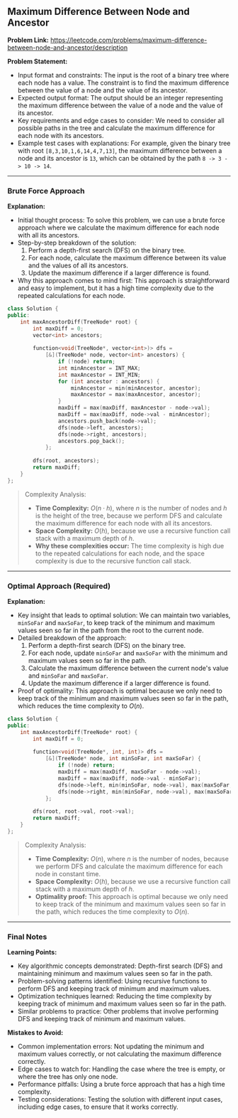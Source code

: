 ## Maximum Difference Between Node and Ancestor

**Problem Link:** https://leetcode.com/problems/maximum-difference-between-node-and-ancestor/description

**Problem Statement:**
- Input format and constraints: The input is the root of a binary tree where each node has a value. The constraint is to find the maximum difference between the value of a node and the value of its ancestor.
- Expected output format: The output should be an integer representing the maximum difference between the value of a node and the value of its ancestor.
- Key requirements and edge cases to consider: We need to consider all possible paths in the tree and calculate the maximum difference for each node with its ancestors.
- Example test cases with explanations: For example, given the binary tree with root `[8,3,10,1,6,14,4,7,13]`, the maximum difference between a node and its ancestor is `13`, which can be obtained by the path `8 -> 3 -> 10 -> 14`.

---

### Brute Force Approach

**Explanation:**
- Initial thought process: To solve this problem, we can use a brute force approach where we calculate the maximum difference for each node with all its ancestors.
- Step-by-step breakdown of the solution:
  1. Perform a depth-first search (DFS) on the binary tree.
  2. For each node, calculate the maximum difference between its value and the values of all its ancestors.
  3. Update the maximum difference if a larger difference is found.
- Why this approach comes to mind first: This approach is straightforward and easy to implement, but it has a high time complexity due to the repeated calculations for each node.

```cpp
class Solution {
public:
    int maxAncestorDiff(TreeNode* root) {
        int maxDiff = 0;
        vector<int> ancestors;
        
        function<void(TreeNode*, vector<int>)> dfs = 
            [&](TreeNode* node, vector<int> ancestors) {
                if (!node) return;
                int minAncestor = INT_MAX;
                int maxAncestor = INT_MIN;
                for (int ancestor : ancestors) {
                    minAncestor = min(minAncestor, ancestor);
                    maxAncestor = max(maxAncestor, ancestor);
                }
                maxDiff = max(maxDiff, maxAncestor - node->val);
                maxDiff = max(maxDiff, node->val - minAncestor);
                ancestors.push_back(node->val);
                dfs(node->left, ancestors);
                dfs(node->right, ancestors);
                ancestors.pop_back();
            };
        
        dfs(root, ancestors);
        return maxDiff;
    }
};
```

> Complexity Analysis:
> - **Time Complexity:** $O(n \cdot h)$, where $n$ is the number of nodes and $h$ is the height of the tree, because we perform DFS and calculate the maximum difference for each node with all its ancestors.
> - **Space Complexity:** $O(h)$, because we use a recursive function call stack with a maximum depth of $h$.
> - **Why these complexities occur:** The time complexity is high due to the repeated calculations for each node, and the space complexity is due to the recursive function call stack.

---

### Optimal Approach (Required)

**Explanation:**
- Key insight that leads to optimal solution: We can maintain two variables, `minSoFar` and `maxSoFar`, to keep track of the minimum and maximum values seen so far in the path from the root to the current node.
- Detailed breakdown of the approach:
  1. Perform a depth-first search (DFS) on the binary tree.
  2. For each node, update `minSoFar` and `maxSoFar` with the minimum and maximum values seen so far in the path.
  3. Calculate the maximum difference between the current node's value and `minSoFar` and `maxSoFar`.
  4. Update the maximum difference if a larger difference is found.
- Proof of optimality: This approach is optimal because we only need to keep track of the minimum and maximum values seen so far in the path, which reduces the time complexity to $O(n)$.

```cpp
class Solution {
public:
    int maxAncestorDiff(TreeNode* root) {
        int maxDiff = 0;
        
        function<void(TreeNode*, int, int)> dfs = 
            [&](TreeNode* node, int minSoFar, int maxSoFar) {
                if (!node) return;
                maxDiff = max(maxDiff, maxSoFar - node->val);
                maxDiff = max(maxDiff, node->val - minSoFar);
                dfs(node->left, min(minSoFar, node->val), max(maxSoFar, node->val));
                dfs(node->right, min(minSoFar, node->val), max(maxSoFar, node->val));
            };
        
        dfs(root, root->val, root->val);
        return maxDiff;
    }
};
```

> Complexity Analysis:
> - **Time Complexity:** $O(n)$, where $n$ is the number of nodes, because we perform DFS and calculate the maximum difference for each node in constant time.
> - **Space Complexity:** $O(h)$, because we use a recursive function call stack with a maximum depth of $h$.
> - **Optimality proof:** This approach is optimal because we only need to keep track of the minimum and maximum values seen so far in the path, which reduces the time complexity to $O(n)$.

---

### Final Notes

**Learning Points:**
- Key algorithmic concepts demonstrated: Depth-first search (DFS) and maintaining minimum and maximum values seen so far in the path.
- Problem-solving patterns identified: Using recursive functions to perform DFS and keeping track of minimum and maximum values.
- Optimization techniques learned: Reducing the time complexity by keeping track of minimum and maximum values seen so far in the path.
- Similar problems to practice: Other problems that involve performing DFS and keeping track of minimum and maximum values.

**Mistakes to Avoid:**
- Common implementation errors: Not updating the minimum and maximum values correctly, or not calculating the maximum difference correctly.
- Edge cases to watch for: Handling the case where the tree is empty, or where the tree has only one node.
- Performance pitfalls: Using a brute force approach that has a high time complexity.
- Testing considerations: Testing the solution with different input cases, including edge cases, to ensure that it works correctly.